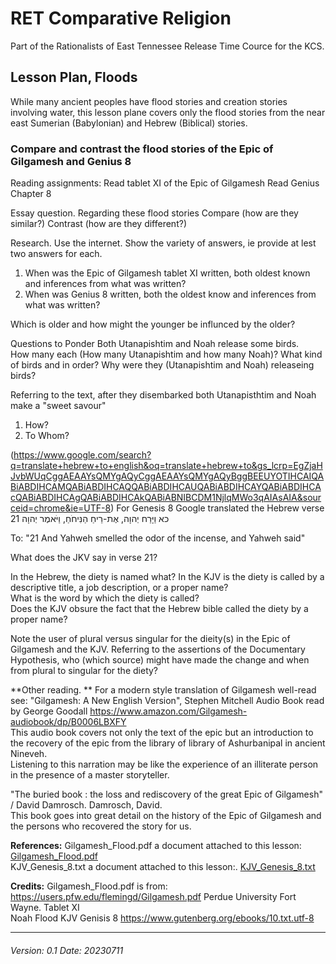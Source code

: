 # RET Comparative Religion
Part of the Rationalists of East Tennessee Release Time Cource for the KCS.

## Lesson Plan, Floods
While many ancient peoples have flood stories and creation stories involving water, this lesson plane covers only the flood stories from the near east Sumerian (Babylonian) and Hebrew (Biblical) stories.


### Compare and contrast the flood stories of the Epic of Gilgamesh and Genius 8
Reading assignments:
Read tablet XI of the Epic of Gilgamesh
Read Genius Chapter 8


Essay question. 
Regarding these flood stories
Compare (how are they similar?)
Contrast (how are they different?)

Research. 
Use the internet. 
Show the variety of answers, ie provide at lest two answers for each.
1. When was the Epic of Gilgamesh tablet XI written, both oldest known and inferences from what was written?
2. When was Genius 8 written, both the oldest know and inferences from what was written?

Which is older and how might the younger be influnced by the older?

Questions to Ponder
Both Utanapishtim and Noah release some birds.  
How many each (How many Utanapishtim and how many Noah)?
What kind of birds and in order?
Why were they (Utanapishtim and Noah) releaseing birds?

Referring to the text, after they disembarked both Utanapisthtim and Noah make a "sweet savour"  
1. How?  
2. To Whom?

(https://www.google.com/search?q=translate+hebrew+to+english&oq=translate+hebrew+to&gs_lcrp=EgZjaHJvbWUqCggAEAAYsQMYgAQyCggAEAAYsQMYgAQyBggBEEUYOTIHCAIQABiABDIHCAMQABiABDIHCAQQABiABDIHCAUQABiABDIHCAYQABiABDIHCAcQABiABDIHCAgQABiABDIHCAkQABiABNIBCDM1NjlqMWo3qAIAsAIA&sourceid=chrome&ie=UTF-8)
For Genesis 8 Google translated the Hebrew verse 21 
כא  וַיָּרַח יְהוָה, אֶת-רֵיחַ הַנִּיחֹחַ, וַיֹּאמֶר יְהוָה

To:
 "21 And Yahweh smelled the odor of the incense, and Yahweh said"

What does the JKV say in verse 21? 

In the Hebrew, the diety is named what?
In the KJV is the diety is called by a descriptive title, a job description, or a proper name?  
What is the word by which the diety is called?  
Does the KJV obsure the fact that the Hebrew bible called the diety by a proper name?

Note the user of plural versus singular for the dieity(s) in the Epic of Gilgamesh and the KJV. 
Referring to the assertions of the Documentary Hypothesis, who (which source) might have made the change and when from plural to singular for the diety? 

**Other reading.  **
For a modern style translation of Gilgamesh well-read see: 
"Gilgamesh: A New English Version", Stephen Mitchell Audio Book read by George Goodall
https://www.amazon.com/Gilgamesh-audiobook/dp/B0006LBXFY  
This audio book covers not only the text of the epic but an introduction to the recovery of the epic from the library of library of Ashurbanipal in ancient Nineveh.  
Listening to this narration may be like the experience of an illiterate person in the presence of a master storyteller.

"The buried book : the loss and rediscovery of the great Epic of Gilgamesh" / David Damrosch.
Damrosch, David.  
This book goes into great detail on the history of the Epic of Gilgamesh and the persons who recovered the story for us.

**References:**
Gilgamesh_Flood.pdf a document attached to this lesson:  [Gilgamesh_Flood.pdf](Gilgamesh_Flood.pdf)  
KJV_Genesis_8.txt  a document attached to this lesson:.  [KJV_Genesis_8.txt](KJV_Genesis_8.txt)  

**Credits:**
Gilgamesh_Flood.pdf is from: https://users.pfw.edu/flemingd/Gilgamesh.pdf  Perdue University Fort Wayne.
Tablet XI  
Noah Flood KJV Genisis 8
https://www.gutenberg.org/ebooks/10.txt.utf-8  
<hr>
<h6>
Version: 0.1
Date: 20230711
</h6>

